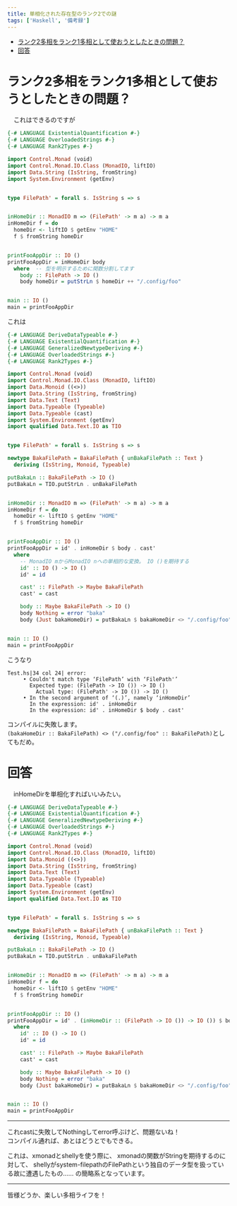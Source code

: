 ```yaml
---
title: 単相化された存在型のランク2での謎
tags: ['Haskell', '備考録']
---
```


- [ランク2多相をランク1多相として使おうとしたときの問題？](#%E3%83%A9%E3%83%B3%E3%82%AF2%E5%A4%9A%E7%9B%B8%E3%82%92%E3%83%A9%E3%83%B3%E3%82%AF1%E5%A4%9A%E7%9B%B8%E3%81%A8%E3%81%97%E3%81%A6%E4%BD%BF%E3%81%8A%E3%81%86%E3%81%A8%E3%81%97%E3%81%9F%E3%81%A8%E3%81%8D%E3%81%AE%E5%95%8F%E9%A1%8C)
- [回答](#%E5%9B%9E%E7%AD%94)


# ランク2多相をランク1多相として使おうとしたときの問題？
　これはできるのですが

```haskell
{-# LANGUAGE ExistentialQuantification #-}
{-# LANGUAGE OverloadedStrings #-}
{-# LANGUAGE Rank2Types #-}

import Control.Monad (void)
import Control.Monad.IO.Class (MonadIO, liftIO)
import Data.String (IsString, fromString)
import System.Environment (getEnv)


type FilePath' = forall s. IsString s => s


inHomeDir :: MonadIO m => (FilePath' -> m a) -> m a
inHomeDir f = do
  homeDir <- liftIO $ getEnv "HOME"
  f $ fromString homeDir


printFooAppDir :: IO ()
printFooAppDir = inHomeDir body
  where  -- 型を明示するために関数分割してます
    body :: FilePath -> IO ()
    body homeDir = putStrLn $ homeDir ++ "/.config/foo"


main :: IO ()
main = printFooAppDir
```

これは

```haskell
{-# LANGUAGE DeriveDataTypeable #-}
{-# LANGUAGE ExistentialQuantification #-}
{-# LANGUAGE GeneralizedNewtypeDeriving #-}
{-# LANGUAGE OverloadedStrings #-}
{-# LANGUAGE Rank2Types #-}

import Control.Monad (void)
import Control.Monad.IO.Class (MonadIO, liftIO)
import Data.Monoid ((<>))
import Data.String (IsString, fromString)
import Data.Text (Text)
import Data.Typeable (Typeable)
import Data.Typeable (cast)
import System.Environment (getEnv)
import qualified Data.Text.IO as TIO


type FilePath' = forall s. IsString s => s

newtype BakaFilePath = BakaFilePath { unBakaFilePath :: Text }
  deriving (IsString, Monoid, Typeable)

putBakaLn :: BakaFilePath -> IO ()
putBakaLn = TIO.putStrLn . unBakaFilePath


inHomeDir :: MonadIO m => (FilePath' -> m a) -> m a
inHomeDir f = do
  homeDir <- liftIO $ getEnv "HOME"
  f $ fromString homeDir


printFooAppDir :: IO ()
printFooAppDir = id' . inHomeDir $ body . cast'
  where
    -- MonadIO mからMonadIO nへの単相的な変換。 IO ()を期待する
    id' :: IO () -> IO ()
    id' = id

    cast' :: FilePath -> Maybe BakaFilePath
    cast' = cast

    body :: Maybe BakaFilePath -> IO ()
    body Nothing = error "baka"
    body (Just bakaHomeDir) = putBakaLn $ bakaHomeDir <> "/.config/foo"


main :: IO ()
main = printFooAppDir
```

こうなり

```
Test.hs|34 col 24| error:
     • Couldn't match type ‘FilePath’ with ‘FilePath'’
       Expected type: (FilePath -> IO ()) -> IO ()
         Actual type: (FilePath' -> IO ()) -> IO ()
     • In the second argument of ‘(.)’, namely ‘inHomeDir’
       In the expression: id' . inHomeDir
       In the expression: id' . inHomeDir $ body . cast'
```

コンパイルに失敗します。  
`(bakaHomeDir :: BakaFilePath) <> ("/.config/foo" :: BakaFilePath)`としてもだめ。


# 回答
　inHomeDirを単相化すればいいみたい。

```haskell
{-# LANGUAGE DeriveDataTypeable #-}
{-# LANGUAGE ExistentialQuantification #-}
{-# LANGUAGE GeneralizedNewtypeDeriving #-}
{-# LANGUAGE OverloadedStrings #-}
{-# LANGUAGE Rank2Types #-}

import Control.Monad (void)
import Control.Monad.IO.Class (MonadIO, liftIO)
import Data.Monoid ((<>))
import Data.String (IsString, fromString)
import Data.Text (Text)
import Data.Typeable (Typeable)
import Data.Typeable (cast)
import System.Environment (getEnv)
import qualified Data.Text.IO as TIO


type FilePath' = forall s. IsString s => s

newtype BakaFilePath = BakaFilePath { unBakaFilePath :: Text }
  deriving (IsString, Monoid, Typeable)

putBakaLn :: BakaFilePath -> IO ()
putBakaLn = TIO.putStrLn . unBakaFilePath


inHomeDir :: MonadIO m => (FilePath' -> m a) -> m a
inHomeDir f = do
  homeDir <- liftIO $ getEnv "HOME"
  f $ fromString homeDir


printFooAppDir :: IO ()
printFooAppDir = id' . (inHomeDir :: (FilePath -> IO ()) -> IO ()) $ body . cast'
  where
    id' :: IO () -> IO ()
    id' = id

    cast' :: FilePath -> Maybe BakaFilePath
    cast' = cast

    body :: Maybe BakaFilePath -> IO ()
    body Nothing = error "baka"
    body (Just bakaHomeDir) = putBakaLn $ bakaHomeDir <> "/.config/foo"


main :: IO ()
main = printFooAppDir
```

- - -

これcastに失敗してNothingしてerror呼ぶけど、問題ないね！  
コンパイル通れば、あとはどうとでもできる。

これは、xmonadとshellyを使う際に、
xmonadの関数がStringを期待するのに対して、
shellyがsystem-filepathのFilePathという独自のデータ型を扱っている故に遭遇したもの……
の簡略系となっています。

- - -

皆様どうか、楽しい多相ライフを！
